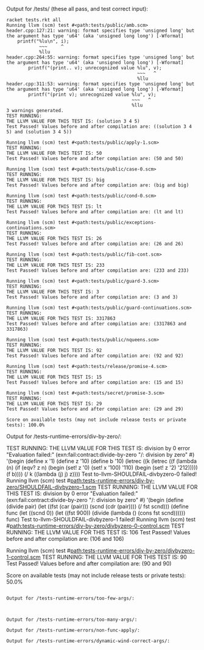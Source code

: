 Output for /tests/ (these all pass, and test correct input): 

```
racket tests.rkt all
Running llvm (scm) test #<path:tests/public/amb.scm>
header.cpp:127:21: warning: format specifies type 'unsigned long' but the argument has type 'u64' (aka 'unsigned long long') [-Wformat]
    printf("%lu\n", i);
            ~~~     ^
            %llu
header.cpp:264:55: warning: format specifies type 'unsigned long' but the argument has type 'u64' (aka 'unsigned long long') [-Wformat]
        printf("(print.. v); unrecognized value %lu", v);
                                                ~~~   ^
                                                %llu
header.cpp:311:53: warning: format specifies type 'unsigned long' but the argument has type 'u64' (aka 'unsigned long long') [-Wformat]
        printf("(print v); unrecognized value %lu", v);
                                              ~~~   ^
                                              %llu
3 warnings generated.
TEST RUNNING:
THE LLVM VALUE FOR THIS TEST IS: (solution 3 4 5)
Test Passed! Values before and after compilation are: ((solution 3 4 5) and (solution 3 4 5))

Running llvm (scm) test #<path:tests/public/apply-1.scm>
TEST RUNNING:
THE LLVM VALUE FOR THIS TEST IS: 50
Test Passed! Values before and after compilation are: (50 and 50)

Running llvm (scm) test #<path:tests/public/case-0.scm>
TEST RUNNING:
THE LLVM VALUE FOR THIS TEST IS: big
Test Passed! Values before and after compilation are: (big and big)

Running llvm (scm) test #<path:tests/public/cond-0.scm>
TEST RUNNING:
THE LLVM VALUE FOR THIS TEST IS: lt
Test Passed! Values before and after compilation are: (lt and lt)

Running llvm (scm) test #<path:tests/public/exceptions-continuations.scm>
TEST RUNNING:
THE LLVM VALUE FOR THIS TEST IS: 26
Test Passed! Values before and after compilation are: (26 and 26)

Running llvm (scm) test #<path:tests/public/fib-cont.scm>
TEST RUNNING:
THE LLVM VALUE FOR THIS TEST IS: 233
Test Passed! Values before and after compilation are: (233 and 233)

Running llvm (scm) test #<path:tests/public/guard-3.scm>
TEST RUNNING:
THE LLVM VALUE FOR THIS TEST IS: 3
Test Passed! Values before and after compilation are: (3 and 3)

Running llvm (scm) test #<path:tests/public/guard-continuations.scm>
TEST RUNNING:
THE LLVM VALUE FOR THIS TEST IS: 3317863
Test Passed! Values before and after compilation are: (3317863 and 3317863)

Running llvm (scm) test #<path:tests/public/nqueens.scm>
TEST RUNNING:
THE LLVM VALUE FOR THIS TEST IS: 92
Test Passed! Values before and after compilation are: (92 and 92)

Running llvm (scm) test #<path:tests/release/promise-4.scm>
TEST RUNNING:
THE LLVM VALUE FOR THIS TEST IS: 15
Test Passed! Values before and after compilation are: (15 and 15)

Running llvm (scm) test #<path:tests/secret/promise-3.scm>
TEST RUNNING:
THE LLVM VALUE FOR THIS TEST IS: 29
Test Passed! Values before and after compilation are: (29 and 29)

Score on available tests (may not include release tests or private tests): 100.0%
```
Output for /tests-runtime-errors/div-by-zero/:

TEST RUNNING:
THE LLVM VALUE FOR THIS TEST IS: division by 0 error
"Evaluation failed:"
(exn:fail:contract:divide-by-zero
 "/: division by zero"
 #<continuation-mark-set>)
'(begin
   (define x '1)
   (define z '10)
   (define b '10)
   (letrec ((k
             (letrec ((f
                       (lambda (n)
                         (if (eqv? z n)
                           (begin (set! z '0) (set! x '100) '110)
                           (begin (set! z '2) '212)))))
               (f b))))
     (/ k ((lambda (j) j) z))))
Test to-llvm-SHOULDFAIL-divbyzero-0 failed!
Running llvm (scm) test #<path:tests-runtime-errors/div-by-zero/SHOULDFAIL-divbyzero-1.scm>
TEST RUNNING:
THE LLVM VALUE FOR THIS TEST IS: division by 0 error
"Evaluation failed:"
(exn:fail:contract:divide-by-zero
 "/: division by zero"
 #<continuation-mark-set>)
'(begin
   (define (divide pair)
     (let ((fst (car (pair))) (scnd (cdr (pair)))) (/ fst scnd)))
   (define func
     (let ((scnd 0)) (let ((fst 900)) (divide (lambda () (cons fst scnd))))))
   func)
Test to-llvm-SHOULDFAIL-divbyzero-1 failed!
Running llvm (scm) test #<path:tests-runtime-errors/div-by-zero/divbyzero-0-control.scm>
TEST RUNNING:
THE LLVM VALUE FOR THIS TEST IS: 106
Test Passed! Values before and after compilation are: (106 and 106)

Running llvm (scm) test #<path:tests-runtime-errors/div-by-zero/divbyzero-1-control.scm>
TEST RUNNING:
THE LLVM VALUE FOR THIS TEST IS: 90
Test Passed! Values before and after compilation are: (90 and 90)

Score on available tests (may not include release tests or private tests): 50.0%
```

Output for /tests-runtime-errors/too-few-args/:



Output for /tests-runtime-errors/too-many-args/:

Output for /tests-runtime-errors/non-func-apply/:

Output for /tests-runtime-errors/dynamic-wind-correct-args/:



